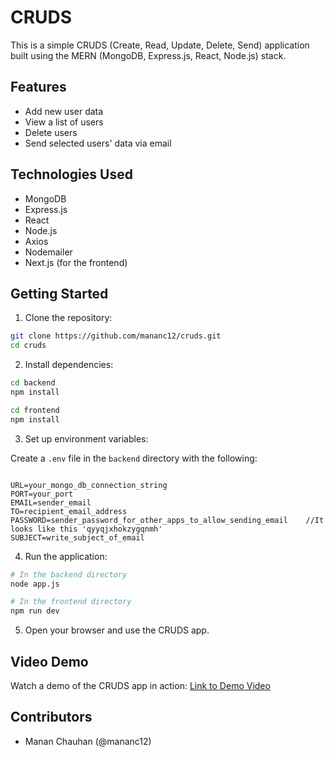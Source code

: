 # CRUDS

This is a simple CRUDS (Create, Read, Update, Delete, Send) application built using the MERN (MongoDB, Express.js, React, Node.js) stack.

## Features

- Add new user data
- View a list of users
- Delete users
- Send selected users' data via email

## Technologies Used

- MongoDB
- Express.js
- React
- Node.js
- Axios
- Nodemailer
- Next.js (for the frontend)

## Getting Started

1. Clone the repository:

```bash
git clone https://github.com/mananc12/cruds.git
cd cruds
```

2. Install dependencies:

```bash
cd backend
npm install

cd frontend
npm install
```

3. Set up environment variables:

Create a `.env` file in the `backend` directory with the following:

```plaintext

URL=your_mongo_db_connection_string
PORT=your_port
EMAIL=sender_email
TO=recipient_email_address
PASSWORD=sender_password_for_other_apps_to_allow_sending_email    //It looks like this 'qyyqjxhokzygqnmh'
SUBJECT=write_subject_of_email

```

4. Run the application:

```bash
# In the backend directory
node app.js

# In the frontend directory
npm run dev
```

5. Open your browser and use the CRUDS app.

## Video Demo

Watch a demo of the CRUDS app in action: [Link to Demo Video](https://www.awesomescreenshot.com/video/25252584?key=a93ee96b4a2eed2e2bd9d3e576f54b3b)

## Contributors

- Manan Chauhan (@mananc12)
